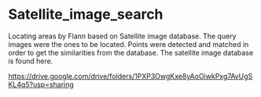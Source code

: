 # Satellite_image_search
Locating areas by Flann based on Satellite image database. The query images were the ones to be located. Points were detected and matched in order to get the similarities from the database. The satellite image database is found here.

https://drive.google.com/drive/folders/1PXP3OwgKxe8yAoOiwkPxg7AvUgSKL4q5?usp=sharing
